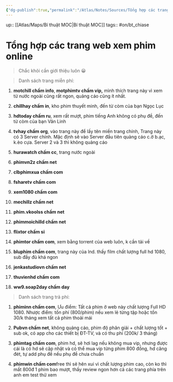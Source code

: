 ```yaml
---
{"dg-publish":true,"permalink":"/Atlas/Notes/Sources/Tổng hợp các trang web xem phim online/","noteIcon":""}
---
```


up:: [[Atlas/Maps/Bí thuật MOC\|Bí thuật MOC]]
tags:: #on/bt_chiase

# Tổng hợp các trang web xem phim online

> Chắc khỏi cần giới thiệu luôn 😀


> Danh sách trang miễn phí:

1. **motchill chấm info**, **motphimtv chấm vip,** mình thích trang này vì xem từ nước ngoài cũng rất ngon, quảng cáo cũng ít nhất.
    
2. **chillhay chấm in**, kho phim thuyết minh, đến từ còm của bạn Ngọc Lục
    
3. **hdtoday chấm ru**, xem rất mượt, phim tiếng Anh không có phụ đề, đến từ còm của bạn Văn Linh
    
4. **tvhay chấm org**, vào trang này để lấy tên miền trang chính, Trang này có 3 Server chính. Mặc định sẽ vào Server đầu tiên quảng cáo c.ờ b.ạc, k.èo cựa. Server 2 và 3 thì không quảng cáo 
    
5. **hurawatch chấm cc**, trang nước ngoài
    
6. **phimvn2z chấm net**
    
7. **clbphimxua chấm com**
    
8. **fsharetv chấm com**
    
9. **xem1080 chấm com**
    
10. **mechillz chấm net**
    
11. **phim.vkoolss chấm net** 
    
12. **phimmoichilld chấm net**
    
13. **flixtor chấm si**
    
14. **phimtor chấm com**, xem bằng torrent của web luôn, k cần tải về
    
15. **bluphim chấm com**, trang này của lnd. thấy film chất lượng full hd 1080, sub đầy đủ khá ngon
    
16. **jenkastudiovn chấm net**
    
17. **thuvienhd chấm com**
    
18. **ww9.soap2day chấm day**


> Danh sách trang trả phí:

1. **phiminn chấm com**, Ưu điểm: Tất cả phim ở web này chất lượng Full HD 1080. Nhược điểm: tốn phí (800/phim) nếu xem lẻ từng tập hoặc tốn 30/k tháng xem tất cả phim thoải mái
    
2. **Pubvn chấm net**, không quảng cáo, phim độ phân giải + chất lượng tốt + sub ok, có app cho các thiết bị ĐT-TV, và có thu phí (200k/ 3 tháng)
    
3. **phimtag chấm com**, phim hd, sẽ hơi lag nếu không mua vip, nhưng được cái là có hd sẽ cập nhật và có thể mua vip từng phim 800 đồng, hd căng đét, tự add phụ đề nếu phụ đề chưa chuẩn
    
4. **phimwin chấm com**free thì sẽ hên xui vì chất lượng phim cao, còn ko thì mất 800đ 1 phim bao mượt, thấy review ngon hơn cả các trang phía trên anh em test thử xem